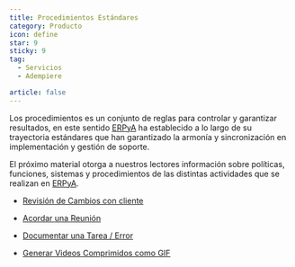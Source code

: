 ```yaml
---
title: Procedimientos Estándares
category: Producto
icon: define
star: 9
sticky: 9
tag:
  - Servicios
  - Adempiere

article: false
---
```


Los procedimientos es un conjunto de reglas para controlar y garantizar resultados, en este sentido [ERPyA](http://erpya.com/) ha establecido a lo largo de su trayectoria estándares que han garantizado la armonía y sincronización en implementación y gestión de soporte.

El próximo material otorga a nuestros lectores información sobre políticas, funciones, sistemas y procedimientos de las distintas actividades que se realizan en [ERPyA](http://erpya.com/).

- [Revisión de Cambios con cliente](customer-review.md)

- [Acordar una Reunión](schedule-a-meeting.md)

- [Documentar una Tarea / Error](support-doc.md)

- [Generar Videos Comprimidos como GIF](compress-mp4.md)
